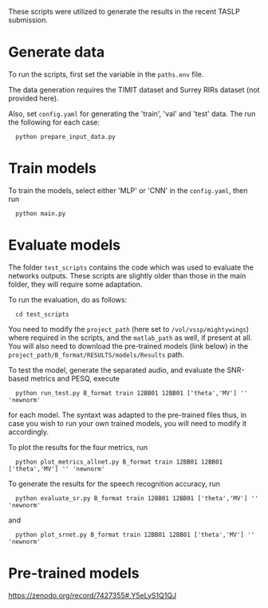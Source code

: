 These scripts were utilized to generate the results in the recent TASLP submission.

# Generate data
To run the scripts, first set the variable in the `paths.env` file.

The data generation requires the TIMIT dataset and Surrey RIRs dataset (not provided here).

Also, set `config.yaml` for generating the 'train', 'val' and 'test' data. The run the following for each case:

      python prepare_input_data.py

# Train models

To train the models, select either 'MLP' or 'CNN' in the `config.yaml`, then run

      python main.py
      

# Evaluate models

The folder `test_scripts` contains the code which was used to evaluate the networks outputs. These scripts are slightly older than those in the main folder, they will require some adaptation.

To run the evaluation, do as follows:

      cd test_scripts
      
You need to modify the `project_path` (here set to `/vol/vssp/mightywings`) where required in the scripts, and the `matlab_path` as well, if present at all.
You will also need to download the pre-trained models (link below) in the `project_path/B_format/RESULTS/models/Results` path.

To test the model, generate the separated audio, and evaluate the SNR-based metrics and PESQ, execute

      python run_test.py B_format train 12BB01 12BB01 ['theta','MV'] '' 'newnorm'
      
for each model. The syntaxt was adapted to the pre-trained files thus, in case you wish to run your own trained models, you will need to modify it accordingly.

To plot the results for the four metrics, run

      python plot_metrics_allnet.py B_format train 12BB01 12BB01 ['theta','MV'] '' 'newnorm'
      

To generate the results for the speech recognition accuracy, run

      python evaluate_sr.py B_format train 12BB01 12BB01 ['theta','MV'] '' 'newnorm'
      
and
      
      python plot_srnet.py B_format train 12BB01 12BB01 ['theta','MV'] '' 'newnorm'



#  Pre-trained models

https://zenodo.org/record/7427355#.Y5eLyS1Q1QJ
